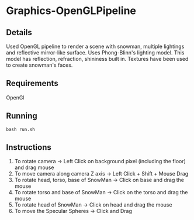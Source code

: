 # Graphics-OpenGLPipeline

## Details
Used OpenGL pipeline to render a scene with snowman, multiple lightings and reflective mirror-like surface. Uses Phong-Blinn's lighting model. This model has reflection, refraction, shininess built in. Textures have been used to create snowman's faces.

## Requirements
OpenGl

## Running
`bash run.sh`

## Instructions
1. To rotate camera -> Left Click on background pixel (including the floor) and drag mouse <br />
2. To move camera along camera Z axis -> Left Click + Shift + Mouse Drag <br />
3. To rotate head, torso, base of SnowMan -> Click on base and drag the mouse <br />
4. To rotate torso and base of SnowMan -> Click on the torso and drag the mouse <br />
5. To rotate head of SnowMan -> Click on head and drag the mouse <br />
6. To move the Specular Spheres -> Click and Drag<br />
